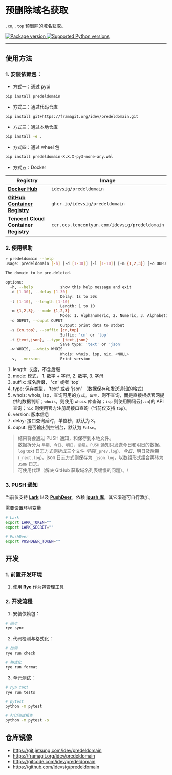 # 预删除域名获取

`.cn`, `.top` 预删除的域名获取。


<a href="https://pypi.org/project/predeldomain" target="_blank">
    <img src="https://img.shields.io/pypi/v/predeldomain.svg" alt="Package version">
</a>

<a href="https://pypi.org/project/predeldomain" target="_blank">
    <img src="https://img.shields.io/pypi/pyversions/predeldomain.svg" alt="Supported Python versions">
</a>

---


## 使用方法
### 1. 安装依赖包：
- 方式一：通过 pypi
```bash
pip install predeldomain
```
- 方式二：通过代码仓库
```bash
pip install git+https://framagit.org/idev/predeldomain.git
```
- 方式三：通过本地仓库
```bash
pip install -e .
```
- 方式四：通过 wheel 包
```bash
pip install predeldomain-X.X.X-py3-none-any.whl
```

- 方式五：Docker

| Registry                                                                                          | Image
|---------------------------------------------------------------------------------------------------|----------------------------
| [**Docker Hub**](https://hub.docker.com/r/idevsig/predeldomain)                                           | `idevsig/predeldomain`
| [**GitHub Container Registry**](https://github.com/idevsig/predeldomain/pkgs/container/predeldomain)            | `ghcr.io/idevsig/predeldomain`
| **Tencent Cloud Container Registry** | `ccr.ccs.tencentyun.com/idevsig/predeldomain`

### 2. 使用帮助

```bash
» predeldomain --help
usage: predeldomain [-h] [-d [1-30]] [-l [1-10]] [-m {1,2,3}] [-o OUPUT] [-s {cn,top}] [-t {text,json}] [-w WHOIS] [-v]

The domain to be pre-deleted.

options:
  -h, --help            show this help message and exit
  -d [1-30], --delay [1-30]
                        Delay: 1s to 30s
  -l [1-10], --length [1-10]
                        Length: 1 to 10
  -m {1,2,3}, --mode {1,2,3}
                        Mode: 1. Alphanumeric, 2. Numeric, 3. Alphabetic
  -o OUPUT, --ouput OUPUT
                        Output: print data to stdout
  -s {cn,top}, --suffix {cn,top}
                        Suffix: 'cn' or 'top'
  -t {text,json}, --type {text,json}
                        Save type: 'text' or 'json'
  -w WHOIS, --whois WHOIS
                        Whois: whois, isp, nic, <NULL>
  -v, --version         Print version
```
1. length: 长度，不含后缀
2. mode: 模式， 1. 数字 + 字母, 2. 数字, 3. 字母
3. suffix: 域名后缀， 'cn' 或者 'top'
4. type: 保存类型， 'text' 或者 'json' （数据保存和发送通知的格式）
5. whois: whois, isp，查询可用的方式。`留空`，则不查询，而是直接根据官网提供的数据判断；`whois`，则使用 `whois` 库查询；`isp` 则使用腾讯云(`.cn`)的 API 查询；`nic` 则使用官方注册局接口查询（当前仅支持 `top`）。
6. version: 版本信息
7. delay: 接口查询延时，单位秒，默认为 3。
8. ouput: 是否输出到控制台，默认为 `False`。

> 结果将会通过 PUSH 通知，和保存到本地文件。\
> 数据拆分为 `早期`、`今日`、`明日`、`后期`。`PUSH` 通知只发送今日和明日的数据。`log` text 日志方式则拆成三个文件 *早期*(`_prev.log`)、*今日*、明日及后期(`_next.log`)。json 日志方式则保存为 `_json.log`，以数组形式组合再转为 `JSON` 日志。\
> 可使用代理（解决 GitHub 获取域名列表缓慢的问题）。\

### 3. PUSH 通知
当前仅支持 [**Lark**](https://www.larksuite.com/) 以及 [**PushDeer**](http://www.pushdeer.com/)。依赖 [**ipush 库**](https://framagit.org/idev/pypush)，其它渠道可自行添加。

需要设置环境变量
```bash
# Lark
export LARK_TOKEN=""
export LARK_SECRET=""

# PushDeer
export PUSHDEER_TOKEN=""
```

## 开发

### 1. 前置开发环境

1. 使用 [**Rye**](https://rye.astral.sh/) 作为包管理工具

### 2. 开发流程

1. 安装依赖包：

```bash
# 同步
rye sync
```

2. 代码检测与格式化：

```bash
# 检测
rye run check

# 格式化
rye run format
```

3. 单元测试：

```bash
# rye test
rye run tests

# pytest
python -m pytest

# 打印测试报告
python -m pytest -s
```

## 仓库镜像

- https://git.jetsung.com/idev/predeldomain
- https://framagit.org/idev/predeldomain
- https://gitcode.com/idev/predeldomain
- https://github.com/idevsig/predeldomain
